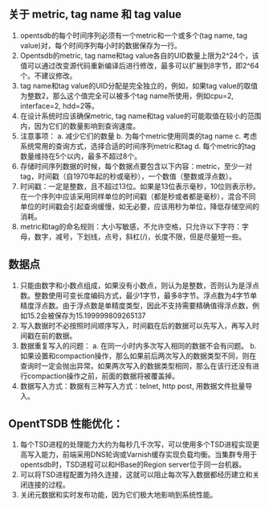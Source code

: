## 关于 metric, tag name 和 tag value
1. opentsdb的每个时间序列必须有一个metric和一个或多个(tag name, tag value)对，每个时间序列每小时的数据保存为一行。
2. Opentsdb的metric, tag name和tag value各自的UID数量上限为2^24个，该值可以通过改变源代码重新编译后进行修改，最多可以扩展到8字节，即2^64个。不建议修改。
3. tag name和tag value的UID分配是完全独立的，例如，如果tag value的取值为整数2，那么这个值完全可以被多个tag name所使用，例如cpu=2, interface=2, hdd=2等。
4. 在设计系统时应该确保metric, tag name和tag value的可能取值在较小的范围内，因为它们的数量影响到查询速度。
5. 注意事项：
	a. 减少它们的数量
	b. 为每个metric使用同类的tag name
	c. 考虑系统常用的查询方式，选择合适的时间序列metric和tag
	d. 每个metric的tag数量维持在5个以内，最多不超过8个。
6. 存储时间序列数据的时候，每个数据点要包含以下内容：metric，至少一对tag，时间戳（自1970年起的秒或毫秒），一个数值（整数或浮点数）。
7. 时间戳：一定是整数，且不超过13位。如果是13位表示毫秒，10位则表示秒。在一个序列中应该采用同样单位的时间戳（都是秒或者都是毫秒），混合不同单位的时间戳会引起查询缓慢，如无必要，应该用秒为单位，降低存储空间的消耗。
8. metric和tag的命名规则：大小写敏感，不允许空格，只允许以下字符：字母，数字，减号，下划线，点号，斜杠(/)，长度不限，但是尽量短一些。

## 数据点
1. 只能由数字和小数点组成，如果没有小数点，则认为是整数，否则认为是浮点数。整数使用可变长度编码方式，最少1字节，最多8字节。浮点数为4字节单精度浮点数。由于浮点数是单精度类型，因此不支持需要精确值得浮点数，例如15.2会被保存为15.199999809265137
2. 写入数据时不必按照时间顺序写入，时间戳在后的数据可以先写入，再写入时间戳在前的数据。
3. 数据重复写入的问题：
	a. 在同一小时内多次写入相同的数据不会有问题。
	b. 如果设置和compaction操作，那么如果前后两次写入的数据类型不同，则在查询时一定会抛出异常。如果两次写入的数据类型相同，那么在该行还没有进行compaction操作之前，前面的数据将被覆盖掉。
4. 数据写入方式：数据有三种写入方式：telnet, http post, 用数据文件批量导入。

## OpentTSDB 性能优化：
1. 每个TSD进程的处理能力大约为每秒几千次写，可以使用多个TSD进程实现更高写入能力，前端采用DNS轮询或Varnish缓存实现负载均衡。当集群专用于opentsdb时，TSD进程可以和HBase的Region server位于同一台机器。
2. 可以将TSD进程配置为持久连接，这就可以阻止每次写入数据都经历建立和关闭连接的过程。
3. 关闭元数据和实时发布功能，因为它们极大地影响到系统性能。